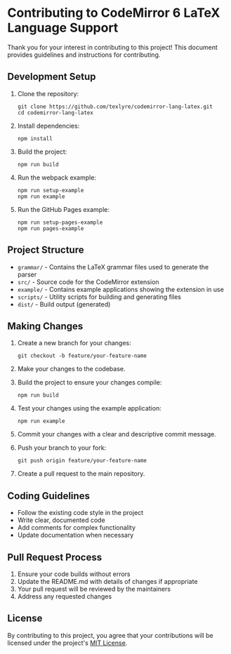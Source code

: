 # Contributing to CodeMirror 6 LaTeX Language Support

Thank you for your interest in contributing to this project! This document provides guidelines and instructions for contributing.

## Development Setup

1. Clone the repository:
   ```
   git clone https://github.com/texlyre/codemirror-lang-latex.git
   cd codemirror-lang-latex
   ```

2. Install dependencies:
   ```
   npm install
   ```

3. Build the project:
   ```
   npm run build
   ```

4. Run the webpack example:
   ```
   npm run setup-example
   npm run example
   ```

5. Run the GitHub Pages example:
   ```
   npm run setup-pages-example
   npm run pages-example
   ```

## Project Structure

- `grammar/` - Contains the LaTeX grammar files used to generate the parser
- `src/` - Source code for the CodeMirror extension
- `example/` - Contains example applications showing the extension in use
- `scripts/` - Utility scripts for building and generating files
- `dist/` - Build output (generated)

## Making Changes

1. Create a new branch for your changes:
   ```
   git checkout -b feature/your-feature-name
   ```

2. Make your changes to the codebase.

3. Build the project to ensure your changes compile:
   ```
   npm run build
   ```

4. Test your changes using the example application:
   ```
   npm run example
   ```

5. Commit your changes with a clear and descriptive commit message.

6. Push your branch to your fork:
   ```
   git push origin feature/your-feature-name
   ```

7. Create a pull request to the main repository.

## Coding Guidelines

- Follow the existing code style in the project
- Write clear, documented code
- Add comments for complex functionality
- Update documentation when necessary

## Pull Request Process

1. Ensure your code builds without errors
2. Update the README.md with details of changes if appropriate
3. Your pull request will be reviewed by the maintainers
4. Address any requested changes

## License

By contributing to this project, you agree that your contributions will be licensed under the project's [MIT License](LICENSE).